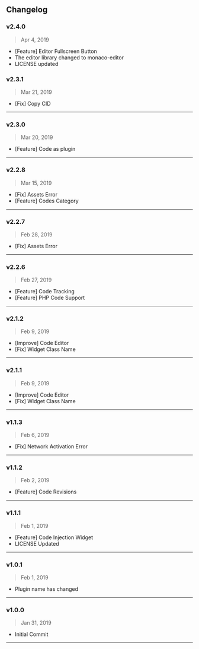 
## Changelog
### **v2.4.0**
> Apr 4, 2019
- [Feature] Editor Fullscreen Button
- The editor library changed to monaco-editor
- LICENSE updated
### **v2.3.1**
> Mar 21, 2019 
- [Fix] Copy CID
---
### **v2.3.0**
> Mar 20, 2019 
- [Feature] Code as plugin
---
### **v2.2.8**
> Mar 15, 2019 
- [Fix] Assets Error
- [Feature] Codes Category
---
### **v2.2.7**
> Feb 28, 2019 
- [Fix] Assets Error
---
### **v2.2.6**
> Feb 27, 2019 
- [Feature] Code Tracking
- [Feature] PHP Code Support
---
### **v2.1.2**
> Feb 9, 2019 
- [Improve] Code Editor
- [Fix] Widget Class Name
---
### **v2.1.1**
> Feb 9, 2019 
- [Improve] Code Editor
- [Fix] Widget Class Name
---
### **v1.1.3**
> Feb 6, 2019 
- [Fix] Network Activation Error
---
### **v1.1.2**
> Feb 2, 2019 
- [Feature] Code Revisions
---
### **v1.1.1**
> Feb 1, 2019 
- [Feature] Code Injection Widget
- LICENSE Updated
---
### **v1.0.1**
> Feb 1, 2019 
- Plugin name has changed
---
### **v1.0.0**
> Jan 31, 2019 
- Initial Commit
---